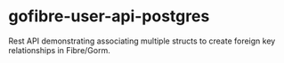 # gofibre-user-api-postgres

Rest API demonstrating associating multiple structs to create foreign key relationships in Fibre/Gorm.